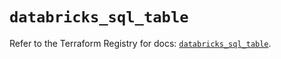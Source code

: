 # `databricks_sql_table`

Refer to the Terraform Registry for docs: [`databricks_sql_table`](https://registry.terraform.io/providers/databricks/databricks/1.35.0/docs/resources/sql_table).
